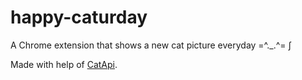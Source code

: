 # happy-caturday

A Chrome extension that shows a new cat picture everyday =^._.^= ∫   

Made with help of [CatApi](https://docs.thecatapi.com/#thecatapi--developer-experience). 

